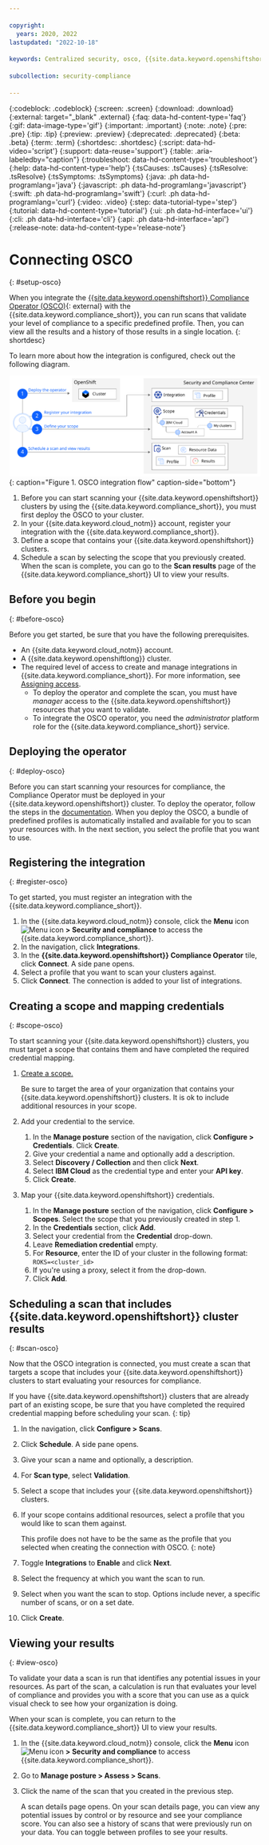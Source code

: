 ```yaml
---

copyright:
  years: 2020, 2022
lastupdated: "2022-10-18"

keywords: Centralized security, osco, {{site.data.keyword.openshiftshort}} Compliance Operator, compliance monitoring, compliance, 

subcollection: security-compliance

---
```


{:codeblock: .codeblock}
{:screen: .screen}
{:download: .download}
{:external: target="_blank" .external}
{:faq: data-hd-content-type='faq'}
{:gif: data-image-type='gif'}
{:important: .important}
{:note: .note}
{:pre: .pre}
{:tip: .tip}
{:preview: .preview}
{:deprecated: .deprecated}
{:beta: .beta}
{:term: .term}
{:shortdesc: .shortdesc}
{:script: data-hd-video='script'}
{:support: data-reuse='support'}
{:table: .aria-labeledby="caption"}
{:troubleshoot: data-hd-content-type='troubleshoot'}
{:help: data-hd-content-type='help'}
{:tsCauses: .tsCauses}
{:tsResolve: .tsResolve}
{:tsSymptoms: .tsSymptoms}
{:java: .ph data-hd-programlang='java'}
{:javascript: .ph data-hd-programlang='javascript'}
{:swift: .ph data-hd-programlang='swift'}
{:curl: .ph data-hd-programlang='curl'}
{:video: .video}
{:step: data-tutorial-type='step'}
{:tutorial: data-hd-content-type='tutorial'}
{:ui: .ph data-hd-interface='ui'}
{:cli: .ph data-hd-interface='cli'}
{:api: .ph data-hd-interface='api'}
{:release-note: data-hd-content-type='release-note'}


# Connecting OSCO
{: #setup-osco}

When you integrate the [{{site.data.keyword.openshiftshort}} Compliance Operator (OSCO)](https://github.com/openshift/compliance-operator){: external} with the {{site.data.keyword.compliance_short}}, you can run scans that validate your level of compliance to a specific predefined profile. Then, you can view all the results and a history of those results in a single location.
{: shortdesc}



To learn more about how the integration is configured, check out the following diagram.


![The image shows the sequence of events that a user and the services follow as part of setting up the integration.](../images/osco.svg){: caption="Figure 1. OSCO integration flow" caption-side="bottom"}

1. Before you can start scanning your {{site.data.keyword.openshiftshort}} clusters by using the {{site.data.keyword.compliance_short}}, you must first deploy the OSCO to your cluster.
2. In your {{site.data.keyword.cloud_notm}} account, register your integration with the {{site.data.keyword.compliance_short}}.
3. Define a scope that contains your {{site.data.keyword.openshiftshort}} clusters.
4. Schedule a scan by selecting the scope that you previously created. When the scan is complete, you can go to the **Scan results** page of the {{site.data.keyword.compliance_short}} UI to view your results.


## Before you begin
{: #before-osco}

Before you get started, be sure that you have the following prerequisites.

* An {{site.data.keyword.cloud_notm}} account.
* A {{site.data.keyword.openshiftlong}} cluster.
* The required level of access to create and manage integrations in {{site.data.keyword.compliance_short}}. For more information, see [Assigning access](/docs/security-compliance?topic=security-compliance-access-management).
   * To deploy the operator and complete the scan, you must have *manager* access to the {{site.data.keyword.openshiftshort}} resources that you want to validate.
   * To integrate the OSCO operator, you need the *administrator* platform role for the {{site.data.keyword.compliance_short}} service.

## Deploying the operator
{: #deploy-osco}

Before you can start scanning your resources for compliance, the Compliance Operator must be deployed in your {{site.data.keyword.openshiftshort}} cluster. To deploy the operator, follow the steps in the [documentation](/docs/openshift?topic=openshift-compliance-operator). When you deploy the OSCO, a bundle of predefined profiles is automatically installed and available for you to scan your resources with. In the next section, you select the profile that you want to use.


## Registering the integration
{: #register-osco}

To get started, you must register an integration with the {{site.data.keyword.compliance_short}}. 

1. In the {{site.data.keyword.cloud_notm}} console, click the **Menu** icon ![Menu icon](../../icons/icon_hamburger.svg) **> Security and compliance** to access the {{site.data.keyword.compliance_short}}.
2. In the navigation, click **Integrations**.
3. In the **{{site.data.keyword.openshiftshort}} Compliance Operator** tile, click **Connect**. A side pane opens.
4. Select a profile that you want to scan your clusters against.
5. Click **Connect**. The connection is added to your list of integrations.


## Creating a scope and mapping credentials
{: #scope-osco}

To start scanning your {{site.data.keyword.openshiftshort}} clusters, you must target a scope that contains them and have completed the required credential mapping.

1. [Create a scope.](/docs/security-compliance?topic=security-compliance-scopes#create-scope)

   Be sure to target the area of your organization that contains your {{site.data.keyword.openshiftshort}} clusters. It is ok to include additional resources in your scope.

2. Add your credential to the service.

   1. In the **Manage posture** section of the navigation, click **Configure > Credentials**. Click **Create**.
   2. Give your credential a name and optionally add a description.
   3. Select **Discovery / Collection** and then click **Next**.
   4. Select **IBM Cloud** as the credential type and enter your **API key**.
   5. Click **Create**.

3. Map your {{site.data.keyword.openshiftshort}} credentials.

   1. In the **Manage posture** section of the navigation, click **Configure > Scopes**. Select the scope that you previously created in step 1.
   2. In the **Credentials** section, click **Add**.
   3. Select your credential from the **Credential** drop-down.
   4. Leave **Remediation credential** empty.
   5. For **Resource**, enter the ID of your cluster in the following format: `ROKS=<cluster_id>`
   6. If you're using a proxy, select it from the drop-down.
   7. Click **Add**.



## Scheduling a scan that includes {{site.data.keyword.openshiftshort}} cluster results
{: #scan-osco}

Now that the OSCO integration is connected, you must create a scan that targets a scope that includes your {{site.data.keyword.openshiftshort}} clusters to start evaluating your resources for compliance.

If you have {{site.data.keyword.openshiftshort}} clusters that are already part of an existing scope, be sure that you have completed the required credential mapping before scheduling your scan.
{: tip}

1. In the navigation, click **Configure > Scans**. 
2. Click **Schedule**. A side pane opens.
3. Give your scan a name and optionally, a description.
4. For **Scan type**, select **Validation**.
5. Select a scope that includes your {{site.data.keyword.openshiftshort}} clusters.
6. If your scope contains additional resources, select a profile that you would like to scan them against. 

   This profile does not have to be the same as the profile that you selected when creating the connection with OSCO.
   {: note} 

7. Toggle **Integrations** to **Enable** and click **Next**.
8. Select the frequency at which you want the scan to run.
9. Select when you want the scan to stop. Options include never, a specific number of scans, or on a set date.
10. Click **Create**.



## Viewing your results
{: #view-osco}

To validate your data a scan is run that identifies any potential issues in your resources. As part of the scan, a calculation is run that evaluates your level of compliance and provides you with a score that you can use as a quick visual check to see how your organization is doing.

When your scan is complete, you can return to the {{site.data.keyword.compliance_short}} UI to view your results.

1. In the {{site.data.keyword.cloud_notm}} console, click the **Menu** icon ![Menu icon](../../icons/icon_hamburger.svg) **> Security and compliance** to access {{site.data.keyword.compliance_short}}.
2. Go to **Manage posture > Assess > Scans**.
3. Click the name of the scan that you created in the previous step.

   A scan details page opens. On your scan details page, you can view any potential issues by control or by resource and see your compliance score. You can also see a history of scans that were previously run on your data. You can toggle between profiles to see your results.


